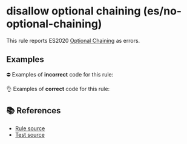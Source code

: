 # disallow optional chaining (es/no-optional-chaining)

This rule reports ES2020 [Optional Chaining](https://github.com/tc39/proposal-optional-chaining) as errors.

## Examples

⛔ Examples of **incorrect** code for this rule:

<eslint-playground type="bad" code="/*eslint es/no-optional-chaining: error */
var x = a?.b
var x = a?.[b]
foo?.()
" />

👌 Examples of **correct** code for this rule:

<eslint-playground type="good" code="/*eslint es/no-optional-chaining: error */
var x = a && a.b
var x = a != null ? a[b] : a
foo && foo()
" />

## 📚 References

- [Rule source](https://github.com/mysticatea/eslint-plugin-es/blob/v3.0.1/lib/rules/no-optional-chaining.js)
- [Test source](https://github.com/mysticatea/eslint-plugin-es/blob/v3.0.1/tests/lib/rules/no-optional-chaining.js)

